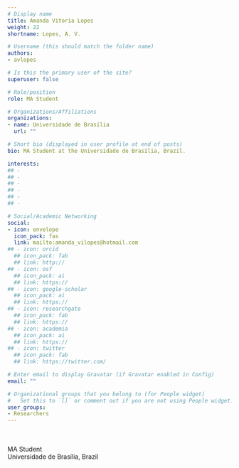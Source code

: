 ```yaml
---
# Display name
title: Amanda Vitoria Lopes
weight: 22
shortname: Lopes, A. V.

# Username (this should match the folder name)
authors:
- avlopes

# Is this the primary user of the site?
superuser: false

# Role/position
role: MA Student

# Organizations/Affiliations
organizations:
- name: Universidade de Brasília
  url: ""

# Short bio (displayed in user profile at end of posts)
bio: MA Student at the Universidade de Brasília, Brazil.

interests:
## - 
## - 
## - 
## - 
## - 
## - 

# Social/Academic Networking
social:
- icon: envelope
  icon_pack: fas
  link: mailto:amanda_vilopes@hotmail.com
## - icon: orcid
  ## icon_pack: fab
  ## link: http://
## - icon: osf
  ## icon_pack: ai
  ## link: https://
## - icon: google-scholar
  ## icon_pack: ai
  ## link: https://
## - icon: researchgate
  ## icon_pack: fab
  ## link: https://
## - icon: academia
  ## icon_pack: ai
  ## link: https://
## - icon: twitter
  ## icon_pack: fab
  ## link: https://twitter.com/

# Enter email to display Gravatar (if Gravatar enabled in Config)
email: ""

# Organizational groups that you belong to (for People widget)
#   Set this to `[]` or comment out if you are not using People widget.
user_groups:
- Researchers
---
```


\
\
MA Student \
Universidade de Brasília, Brazil

